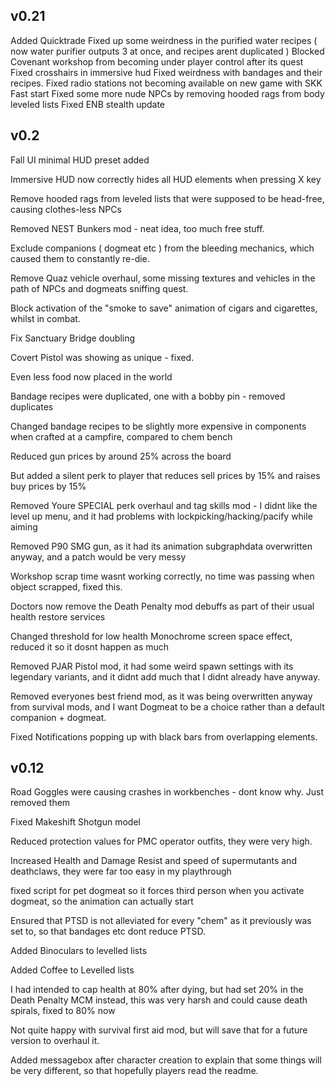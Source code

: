 ## **v0.21**

Added Quicktrade
Fixed up some weirdness in the purified water recipes ( now water purifier outputs 3 at once, and recipes arent duplicated )
Blocked Covenant workshop from becoming under player control after its quest
Fixed crosshairs in immersive hud
Fixed weirdness with bandages and their recipes.
Fixed radio stations not becoming available on new game with SKK Fast start
Fixed some more nude NPCs by removing hooded rags from body leveled lists
Fixed ENB stealth update

## **v0.2**

Fall UI minimal HUD preset added

Immersive HUD now correctly hides all HUD elements when pressing X key

Remove hooded rags from leveled lists that were supposed to be head-free, causing clothes-less NPCs

Removed NEST Bunkers mod - neat idea, too much free stuff.

Exclude companions ( dogmeat etc ) from the bleeding mechanics, which caused them to constantly re-die.

Remove Quaz vehicle overhaul, some missing textures and vehicles in the path of NPCs and dogmeats sniffing quest.

Block activation of the "smoke to save" animation of cigars and cigarettes, whilst in combat.

Fix Sanctuary Bridge doubling

Covert Pistol was showing as unique - fixed.

Even less food now placed in the world

Bandage recipes were duplicated, one with a bobby pin - removed duplicates

Changed bandage recipes to be slightly more expensive in components when crafted at a campfire, compared to chem bench

Reduced gun prices by around 25% across the board

But added a silent perk to player that reduces sell prices by 15% and raises buy prices by 15%

Removed Youre SPECIAL perk overhaul and tag skills mod - I didnt like the level up menu, and it had problems with lockpicking/hacking/pacify while aiming

Removed P90 SMG gun, as it had its animation subgraphdata overwritten anyway, and a patch would be very messy

Workshop scrap time wasnt working correctly, no time was passing when object scrapped, fixed this.

Doctors now remove the Death Penalty mod debuffs as part of their usual health restore services

Changed threshold for low health Monochrome screen space effect, reduced it so it dosnt happen as much

Removed PJAR Pistol mod, it had some weird spawn settings with its legendary variants, and it didnt add much that I didnt already have anyway.

Removed everyones best friend mod, as it was being overwritten anyway from survival mods, and I want Dogmeat to be a choice rather than a default companion + dogmeat.

Fixed Notifications popping up with black bars from overlapping elements.


## **v0.12**

Road Goggles were causing crashes in workbenches - dont know why. Just removed them

Fixed Makeshift Shotgun model

Reduced protection values for PMC operator outfits, they were very high.

Increased Health and Damage Resist and speed of supermutants and deathclaws, they were far too easy in my playthrough

fixed script for pet dogmeat so it forces third person when you activate dogmeat, so the animation can actually start

Ensured that PTSD is not alleviated for every "chem" as it previously was set to, so that bandages etc dont reduce PTSD.

Added Binoculars to levelled lists

Added Coffee to Levelled lists

I had intended to cap health at 80% after dying, but had set 20% in the Death Penalty MCM instead, this was very harsh and could cause death spirals, fixed to 80% now

Not quite happy with survival first aid mod, but will save that for a future version to overhaul it.

Added messagebox after character creation to explain that some things will be very different, so that hopefully players read the readme.
